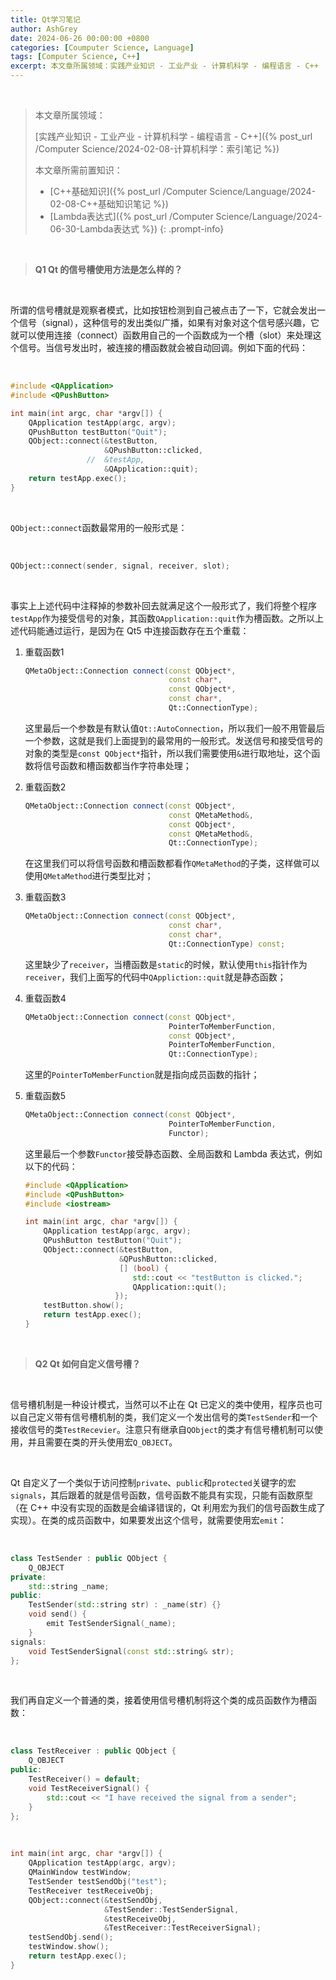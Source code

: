 ```yaml
---
title: Qt学习笔记
author: AshGrey
date: 2024-06-26 00:00:00 +0800
categories: [Coumputer Science, Language]
tags: [Computer Science, C++]
excerpt: 本文章所属领域：实践产业知识 - 工业产业 - 计算机科学 - 编程语言 - C++
---
```



<br>

> 本文章所属领域：
>
> [实践产业知识 - 工业产业 - 计算机科学 - 编程语言 - C++]({% post_url /Computer Science/2024-02-08-计算机科学：索引笔记 %})
>
> 本文章所需前置知识：
>
> - [C++基础知识]({% post_url /Computer Science/Language/2024-02-08-C++基础知识笔记 %})
> - [Lambda表达式]({% post_url /Computer Science/Language/2024-06-30-Lambda表达式 %})
{: .prompt-info}

<br>

> **Q1 Qt 的信号槽使用方法是怎么样的？**

<br>

所谓的信号槽就是观察者模式，比如按钮检测到自己被点击了一下，它就会发出一个信号（signal），这种信号的发出类似广播，如果有对象对这个信号感兴趣，它就可以使用连接（connect）函数用自己的一个函数成为一个槽（slot）来处理这个信号。当信号发出时，被连接的槽函数就会被自动回调。例如下面的代码：

<br>

``` cpp
#include <QApplication>
#include <QPushButton>

int main(int argc, char *argv[]) {
    QApplication testApp(argc, argv);
    QPushButton testButton("Quit");
    QObject::connect(&testButton,
                     &QPushButton::clicked,
                 //  &testApp,
                     &QApplication::quit);
    return testApp.exec();
}
```

<br>

`QObject::connect`函数最常用的一般形式是：

<br>

``` cpp
QObject::connect(sender, signal, receiver, slot);
```

<br>

事实上上述代码中注释掉的参数补回去就满足这个一般形式了，我们将整个程序`testApp`作为接受信号的对象，其函数`QApplication::quit`作为槽函数。之所以上述代码能通过运行，是因为在 Qt5 中连接函数存在五个重载：

1. 重载函数1

    ``` cpp
    QMetaObject::Connection connect(const QObject*,
                                    const char*,
                                    const QObject*,
                                    const char*,
                                    Qt::ConnectionType);
    ```

    这里最后一个参数是有默认值`Qt::AutoConnection`，所以我们一般不用管最后一个参数，这就是我们上面提到的最常用的一般形式。发送信号和接受信号的对象的类型是`const QObject*`指针，所以我们需要使用`&`进行取地址，这个函数将信号函数和槽函数都当作字符串处理；

2. 重载函数2

    ``` cpp
    QMetaObject::Connection connect(const QObject*,
                                    const QMetaMethod&,
                                    const QObject*,
                                    const QMetaMethod&,
                                    Qt::ConnectionType);
    ```

    在这里我们可以将信号函数和槽函数都看作`QMetaMethod`的子类，这样做可以使用`QMetaMethod`进行类型比对；

3. 重载函数3

    ``` cpp
    QMetaObject::Connection connect(const QObject*,
                                    const char*,
                                    const char*,
                                    Qt::ConnectionType) const;
    ```

    这里缺少了`receiver`，当槽函数是`static`的时候，默认使用`this`指针作为`receiver`，我们上面写的代码中`QAppliction::quit`就是静态函数；

4. 重载函数4

    ``` cpp
    QMetaObject::Connection connect(const QObject*,
                                    PointerToMemberFunction,
                                    const QObject*,
                                    PointerToMemberFunction,
                                    Qt::ConnectionType);
    ```

    这里的`PointerToMemberFunction`就是指向成员函数的指针；

5. 重载函数5

    ``` cpp
    QMetaObject::Connection connect(const QObject*,
                                    PointerToMemberFunction,
                                    Functor);
    ```

    这里最后一个参数`Functor`接受静态函数、全局函数和 Lambda 表达式，例如以下的代码：

    ``` cpp
    #include <QApplication>
    #include <QPushButton>
    #include <iostream>

    int main(int argc, char *argv[]) {
        QApplication testApp(argc, argv);
        QPushButton testButton("Quit");
        QObject::connect(&testButton,
                         &QPushButton::clicked,
                         [] (bool) {
                            std::cout << "testButton is clicked.";
                            QApplication::quit();
                        });
        testButton.show();
        return testApp.exec();
    }
    ```

<br>

> **Q2 Qt 如何自定义信号槽？**

<br>

信号槽机制是一种设计模式，当然可以不止在 Qt 已定义的类中使用，程序员也可以自己定义带有信号槽机制的类，我们定义一个发出信号的类`TestSender`和一个接收信号的类`TestRecevier`。注意只有继承自`QObject`的类才有信号槽机制可以使用，并且需要在类的开头使用宏`Q_OBJECT`。

<br>

Qt 自定义了一个类似于访问控制`private`、`public`和`protected`关键字的宏`signals`，其后跟着的就是信号函数，信号函数不能具有实现，只能有函数原型（在 C++ 中没有实现的函数是会编译错误的，Qt 利用宏为我们的信号函数生成了实现）。在类的成员函数中，如果要发出这个信号，就需要使用宏`emit`：

<br>

``` cpp
class TestSender : public QObject {
    Q_OBJECT
private:
    std::string _name;
public:
    TestSender(std::string str) : _name(str) {}
    void send() {
        emit TestSenderSignal(_name);
    }
signals:
    void TestSenderSignal(const std::string& str);
};
```

<br>

我们再自定义一个普通的类，接着使用信号槽机制将这个类的成员函数作为槽函数：

<br>

``` cpp
class TestReceiver : public QObject {
    Q_OBJECT
public:
    TestReceiver() = default;
    void TestReceiverSignal() {
        std::cout << "I have received the signal from a sender";
    }
};
```

<br>

``` cpp
int main(int argc, char *argv[]) {
    QApplication testApp(argc, argv);
    QMainWindow testWindow;
    TestSender testSendObj("test");
    TestReceiver testReceiveObj;
    QObject::connect(&testSendObj,
                     &TestSender::TestSenderSignal,
                     &testReceiveObj,
                     &TestReceiver::TestReceiverSignal);
    testSendObj.send();
    testWindow.show();
    return testApp.exec();
}

```